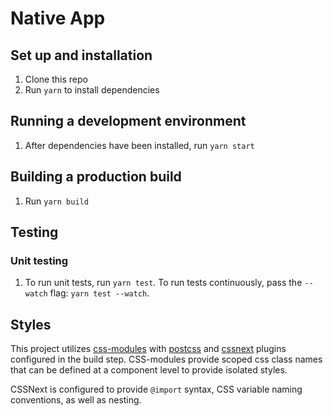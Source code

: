 # Native App

## Set up and installation

1. Clone this repo
2. Run `yarn` to install dependencies

## Running a development environment

1. After dependencies have been installed, run `yarn start`

## Building a production build

1. Run `yarn build`

## Testing

### Unit testing

1. To run unit tests, run `yarn test`. To run tests continuously, pass 
the `--watch` flag: `yarn test --watch`.

## Styles

This project utilizes [css-modules](https://github.com/css-modules/css-modules) with [postcss](https://postcss.org/) and [cssnext](http://cssnext.io/) plugins configured in the build step. CSS-modules provide scoped css class names that can be defined at a component level to provide isolated styles. 

CSSNext is configured to provide `@import` syntax, CSS variable naming conventions, as well as nesting.
